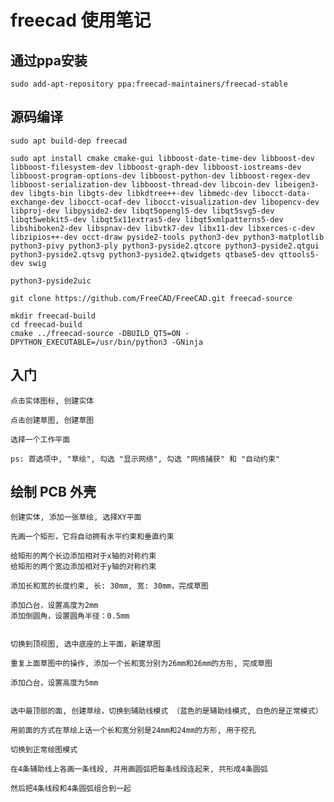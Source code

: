 # freecad 使用笔记

## 通过ppa安装

	sudo add-apt-repository ppa:freecad-maintainers/freecad-stable

## 源码编译

	sudo apt build-dep freecad

	sudo apt install cmake cmake-gui libboost-date-time-dev libboost-dev libboost-filesystem-dev libboost-graph-dev libboost-iostreams-dev libboost-program-options-dev libboost-python-dev libboost-regex-dev libboost-serialization-dev libboost-thread-dev libcoin-dev libeigen3-dev libgts-bin libgts-dev libkdtree++-dev libmedc-dev libocct-data-exchange-dev libocct-ocaf-dev libocct-visualization-dev libopencv-dev libproj-dev libpyside2-dev libqt5opengl5-dev libqt5svg5-dev libqt5webkit5-dev libqt5x11extras5-dev libqt5xmlpatterns5-dev libshiboken2-dev libspnav-dev libvtk7-dev libx11-dev libxerces-c-dev libzipios++-dev occt-draw pyside2-tools python3-dev python3-matplotlib python3-pivy python3-ply python3-pyside2.qtcore python3-pyside2.qtgui python3-pyside2.qtsvg python3-pyside2.qtwidgets qtbase5-dev qttools5-dev swig 
	
	python3-pyside2uic

	git clone https://github.com/FreeCAD/FreeCAD.git freecad-source

	mkdir freecad-build
	cd freecad-build
	cmake ../freecad-source -DBUILD_QT5=ON -DPYTHON_EXECUTABLE=/usr/bin/python3 -GNinja

## 入门

	点击实体图标, 创建实体

	点击创建草图, 创建草图

	选择一个工作平面

	ps: 首选项中, "草绘", 勾选 "显示网络", 勾选 "网络捕获" 和 "自动约束"

## 绘制 PCB 外壳

	创建实体, 添加一张草绘, 选择XY平面

	先画一个矩形，它将自动拥有水平约束和垂直约束

	给矩形的两个长边添加相对于x轴的对称约束
	给矩形的两个宽边添加相对于y轴的对称约束

	添加长和宽的长度约束, 长: 30mm, 宽: 30mm，完成草图

	添加凸台，设置高度为2mm
	添加倒圆角，设置圆角半径：0.5mm

	
	切换到顶视图, 选中底座的上平面，新建草图

	重复上面草图中的操作, 添加一个长和宽分别为26mm和26mm的方形, 完成草图

	添加凸台，设置高度为5mm


	选中最顶部的面, 创建草绘，切换到辅助线模式 （蓝色的是辅助线模式, 白色的是正常模式）

	用前面的方式在草绘上话一个长和宽分别是24mm和24mm的方形, 用于挖孔

	切换到正常绘图模式

	在4条辅助线上各画一条线段, 并用画圆弧把每条线段连起来, 共形成4条圆弧

	然后把4条线段和4条圆弧组合到一起








